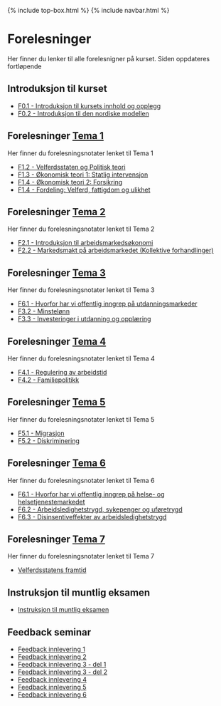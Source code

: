 
{% include top-box.html %} <!-- Kode for å inkludere boksen på toppen av siden. Se _config.yml for å gjøre endringer. -->
{% include navbar.html %} <!-- Kode for navigasjonsmeny. Se navbar.html for å gjøre endringer. -->
<!-- Gjør endringer under her -->

# Forelesninger
Her finner du lenker til alle forelesnigner på kurset. Siden oppdateres fortløpende

## Introduksjon til kurset
* <a href="Assets/F1.1a_sok-2008_kursintro2022.pdf"> F0.1 - Introduksjon til kursets innhold og opplegg</a>
* [F0.2 - Introduksjon til den nordiske modellen](https://htmlpreview.github.io/?https://github.com/uit-sok-2008-h22/uit-sok-2008-h22.github.io/blob/main/Assets/Introduksjon_studenter_test.html)

## Forelesninger [Tema 1](temaer.md#tema1)<a name="f_t1"></a>
Her finner du forelesningsnotater lenket til Tema 1
* [F1.2 - Velferdsstaten og Politisk teori](https://htmlpreview.github.io/?https://github.com/uit-sok-2008-h22/uit-sok-2008-h22.github.io/blob/main/Assets/kapttel_1_2_%20studenter.html)
* [F1.3 - Økonomisk teori 1: Statlig intervensjon](https://htmlpreview.github.io/?https://github.com/uit-sok-2008-h22/uit-sok-2008-h22.github.io/blob/main/Assets/kapittel_3_studenter.html)
* [F1.4 - Økonomisk teori 2: Forsikring](https://htmlpreview.github.io/?https://github.com/uit-sok-2008-h22/uit-sok-2008-h22.github.io/blob/main/Assets/f5_kap_4_studenter.html)
* [F1.4 - Fordeling: Velferd, fattigdom og ulikhet](https://htmlpreview.github.io/?https://github.com/uit-sok-2008-h22/uit-sok-2008-h22.github.io/blob/main/Assets/f5_kap_5_studenter.html)

## Forelesninger [Tema 2](temaer.md#tema2)<a name="f_t2"></a>
Her finner du forelesningsnotater lenket til Tema 2
* <a href="Assets/F2.1_sok-2008_introtilArbeidsmarkedsokonomi2022.pdf"> F2.1 - Introduksjon til arbeidsmarkedsøkonomi</a>
* <a href="Assets/F2.2_sok2008.pdf"> F2.2 - Markedsmakt på arbeidsmarkedet (Kollektive forhandlinger)</a>

## Forelesninger [Tema 3](temaer.md#tema3)<a name="f_t3"></a>
Her finner du forelesningsnotater lenket til Tema 3
* [F6.1 - Hvorfor har vi offentlig inngrep på utdanningsmarkeder](https://htmlpreview.github.io/?https://github.com/uit-sok-2008-h22/uit-sok-2008-h22.github.io/blob/main/Assets/kap_10_11_studenter.html)
* <a href="Assets/F.3.2_minstelonn.pdf"> F3.2 - Minstelønn</a>
* <a href="Assets/F3.3_utdanning.pdf"> F3.3 - Investeringer i utdanning og opplæring</a>

## Forelesninger [Tema 4](temaer.md#tema4)<a name="f_t4"></a>
Her finner du forelesningsnotater lenket til Tema 4
* <a href="Assets/F4.1_arbeidstidsregulering.pdf"> F4.1 - Regulering av arbeidstid</a>
* <a href="Assets/F4.2_familiepolitikk.pdf"> F4.2 - Familiepolitikk</a>


## Forelesninger [Tema 5](temaer.md#tema5)<a name="f_t5"></a>
Her finner du forelesningsnotater lenket til Tema 5
* <a href="Assets/F5.1_migrasjon.pdf"> F5.1 - Migrasjon</a>
* <a href="Assets/F5.2_Diskriminering.pdf"> F5.2 - Diskriminering</a>

## Forelesninger [Tema 6](temaer.md#tema6)<a name="f_t6"></a>
Her finner du forelesningsnotater lenket til Tema 6
* [F6.1 - Hvorfor har vi offentlig inngrep på helse- og helsetjenestemarkedet](https://htmlpreview.github.io/?https://github.com/uit-sok-2008-h22/uit-sok-2008-h22.github.io/blob/main/Assets/kap_9_studenter.html)
* [F6.2 - Arbeidsledighetstrygd, sykepenger og uføretrygd](https://htmlpreview.github.io/?https://github.com/uit-sok-2008-h22/uit-sok-2008-h22.github.io/blob/main/Assets/kap_6_studenter.html)
* <a href="Assets/F6.3_Arbeidsledighetstrygd.pdf"> F6.3 - Disinsentiveffekter av arbeidsledighetstrygd</a>

## Forelesninger [Tema 7](temaer.md#tema7)<a name="f_t7"></a>
Her finner du forelesningsnotater lenket til Tema 7
* [Velferdsstatens framtid](https://htmlpreview.github.io/?https://github.com/uit-sok-2008-h22/uit-sok-2008-h22.github.io/blob/main/framtid_studenter.html)

## Instruksjon til muntlig eksamen
* <a href="Assets/Instruks_muntlig_eksamen2022.pdf"> Instruksjon til muntlig eksamen</a>

## Feedback seminar
* <a href="Assets/Feedback seminar utf 1.pdf"> Feedback innlevering 1</a>
* <a href="Assets/Feedback seminar utf 2.pdf"> Feedback innlevering 2</a>
* <a href="Assets/Feedback seminar utf 3.pdf"> Feedback innlevering 3 - del 1 </a>
* [Feedback innlevering 3 - del 2](https://htmlpreview.github.io/?https://github.com/uit-sok-2008-h22/uit-sok-2008-h22.github.io/blob/main/Assets/Feedback_3_2.html)
* <a href="Assets/Feedback seminar utf 4.pdf"> Feedback innlevering 4</a>
* <a href="Assets/Feedback seminar utf 5.pdf"> Feedback innlevering 5</a>
* <a href="Assets/Feedback seminar utf 6.pdf"> Feedback innlevering 6</a>

